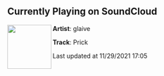 ## Currently Playing on SoundCloud

[<img align="left" width="100" src="https://i1.sndcdn.com/artworks-NnoCk25dFiupLOPN-ekzglQ-t500x500.jpg">](https://soundcloud.com/1glaive/prick)

**Artist**: glaive 

**Track**: Prick

Last updated at 11/29/2021 17:05
